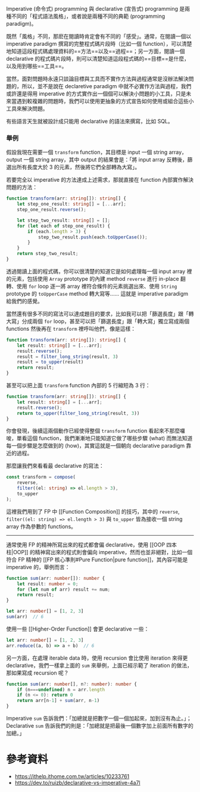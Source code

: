 Imperative (命令式) programming 與 declarative (宣告式) programming 是兩種不同的「程式語法風格」，或者說是兩種不同的典範 (programming paradigm)。

既然「風格」不同，那麽在閱讀時肯定會有不同的「感受」。通常，在閱讀一個以 imperative paradigm 撰寫的完整程式碼片段時（比如一個 function），可以清楚地知道這段程式碼處理資料的==方法==以及==過程==；另一方面，閱讀一個 declarative 的程式碼片段時，則可以清楚知道這段程式碼的==目標==是什麼，以及用到哪些==工具==。

當然，面對問題時永遠只談論目標與工具而不實作方法與過程通常是沒辦法解決問題的，所以，並不是說在 declaretive paradigm 中就不必實作方法與過程，我們或許還是得用 imperative 的方式實作出一個個可以解決小問題的小工具，只是未來當遇到較複雜的問題時，我們可以使用更抽象的方式宣告如何使用或組合這些小工具來解決問題。

有些語言天生就被設計成只能用 declarative 的語法來撰寫，比如 SQL。

### 舉例

假設我現在需要一個 `transform` function，其目標是 input 一個 string array，output 一個 string array，其中 output 的結果會是：「將 input array 反轉後，篩選出所有長度大於 3 的元素，然後將它們全部轉為大寫」。

若要完全以 imperative 的方法達成上述需求，那就直接在 function 內部實作解決問題的方法：

```TypeScript
function transform(arr: string[]): string[] {
    let step_one_result: string[] = [...arr];
    step_one_result.reverse();

    let step_two_result: string[] = [];
    for (let each of step_one_result) {
        if (each.length > 3) {
            step_two_result.push(each.toUpperCase());
        }
    }
    return step_two_result;
}
```

透過閱讀上面的程式碼，你可以很清楚的知道它是如何處理每一個 input array 裡的元素，包括使用 `Array` prototype 的內建 method `reverse` 進行 in-place 翻轉、使用 `for` loop 逐一將 array 裡符合條件的元素挑選出來、使用 `String` prototype 的 `toUpperCase` method 轉大寫等...... 這就是 imperative paradigm 給我們的感覺。

當然還有很多不同的寫法可以達成題目的要求，比如我可以把「篩選長度」跟「轉大寫」分成兩個 `for` loop，甚至可以把「篩選長度」跟「轉大寫」獨立寫成兩個 functions 然後再在 `transform` 裡呼叫他們，像是這樣：

```TypeScript
function transform(arr: string[]): string[] {
    let result: string[] = [...arr];
    result.reverse();
    result = filter_long_string(result, 3)
    result = to_upper(result)
    return result;
}
```

甚至可以把上面 `transform` function 內部的 5 行縮短為 3 行：

```TypeScript
function transform(arr: string[]): string[] {
    let result: string[] = [...arr];
    result.reverse();
    return to_upper(filter_long_string(result, 3))
}
```

你會發現，後續這兩個動作已經使得整個 `transform` function 看起來不那麼囉唆，單看這個 function，我們漸漸地只能知道它做了哪些步驟 (what) 而無法知道每一個步驟是怎麼做到的 (how)，其實這就是一個朝向 declarative paradigm 靠近的過程。

那麼讓我們來看看最 declarative 的寫法：

```TypeScript
const transform = compose(
    reverse,
    filter((el: string) => el.length > 3),
    to_upper
);
```

這裡我們用到了 FP 中 [[Function Composition]] 的技巧，其中的 `reverse`, `filter((el: string) => el.length > 3)` 與 `to_upper` 皆為接收一個 string array 作為參數的 functions。

---

通常使用 FP 的精神所寫出來的程式都會偏 declarative，使用 [[OOP 四本柱|OOP]] 的精神寫出來的程式則會偏向 imperative，然而也並非絕對，比如一個符合 FP 精神的 [[FP 核心準則#Pure Function|pure function]]，其內容可能是 imperative 的，舉例而言：

```TypeScript
function sum(arr: number[]): number {
    let result: number = 0;
    for (let num of arr) result += num;
    return result;
}

let arr: number[] = [1, 2, 3]
sum(arr)  // 6
```

使用一些 [[Higher-Order Function]] 會更 declarative 一些：

```TypeScript
let arr: number[] = [1, 2, 3]
arr.reduce((a, b) => a + b)  // 6
```

另一方面，在處理 iterable data 時，使用 recursion 會比使用 iteration 來得更 declarative，我們一樣拿上面的 `sum` 來舉例，上面已經示範了 iteration 的做法，那如果寫成 recursion 呢？

```TypeScript
function sum(arr: number[], n?: number): number {
    if (n===undefined) n = arr.length
    if (n <= 0): return 0
    return arr[n-1] + sum(arr, n-1)
}
```

Imperative `sum` 告訴我們：「加總就是把數字一個一個加起來，加到沒有為止。」；Declarative `sum` 告訴我們的則是：「加總就是把最後一個數字加上前面所有數字的加總。」

# 參考資料

- <https://ithelp.ithome.com.tw/articles/10233761>
- <https://dev.to/ruizb/declarative-vs-imperative-4a7l>
